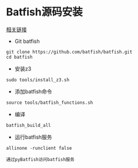 # Batfish源码安装

[相关链接](https://github.com/batfish/batfish/wiki/Building-and-running-Batfish-service)

- Git batfish

```shell
git clone https://github.com/batfish/batfish.git
cd batfish
```

- 安装z3

```shell
sudo tools/install_z3.sh
```

- 添加batfish命令

```shell
source tools/batfish_functions.sh
```

- 编译

```shell
batfish_build_all
```

- 运行batfish服务

```shell
allinone -runclient false
```

`通过pyBatfish访问batfish服务`

